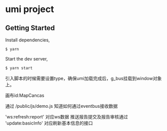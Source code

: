 # umi project

## Getting Started

Install dependencies,

```bash
$ yarn
```

Start the dev server,

```bash
$ yarn start
```

<script src="<%= context.config.publicPath %>js/demo.js" type="module"></script>
引入脚本的时候需要设置type，确保umi加载完成后，g_bus挂载到window对象上。

画布id:MapCancas

通过 /public/js/demo.js 知道如何通过eventbus接收数据

'ws:refresh:report' 对应ws数据 推送报告提交及报告审核通过
'update:basicInfo' 对应刷新基本信息的接口